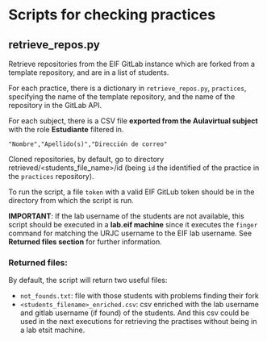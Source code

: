 # Scripts for checking practices

## retrieve_repos.py

Retrieve repositories from the EIF GitLab instance which are forked from a template repository, and are in a list of students.

For each practice, there is a dictionary in `retrieve_repos.py`, `practices`, specifying the name of the template repository, and the name of the repository in the GitLab API.

For each subject, there is a CSV file **exported from the Aulavirtual subject** with the role **Estudiante** filtered in. 

```
"Nombre","Apellido(s)","Dirección de correo"
```

Cloned repositories, by default, go to directory retrieved/<students_file_name>/id (being `id` the identified of  the practice in the `practices` repository).

To run the script, a file `token` with a valid EIF GitLub token should be in the directory from which the script is run.

**IMPORTANT**: If the lab username of the students are not available, this script should be executed in a **lab.eif machine** since it executes the `finger` command for matching the URJC username to the EIF lab username. See __Returned files section__ for further information.

### Returned files: 

By default, the script will return two useful files:
- `not_founds.txt`: file with those students with problems finding their fork
- `<students_filename>_enriched.csv`: csv enriched with the lab username and gitlab username (if found) of the students. And this csv could be used in the next executions for retrieving the practises without being in a lab etsit machine.